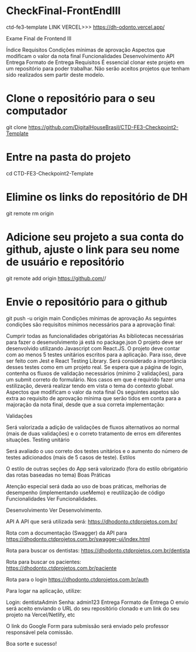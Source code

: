 # CheckFinal-FrontEndIII

ctd-fe3-template
LINK VERCEL>>> https://dh-odonto.vercel.app/

Exame Final de Frontend III

Índice
Requisitos
Condições mínimas de aprovação
Aspectos que modificam o valor da nota final
Funcionalidades
Desenvolvimento
API
Entrega
Formato de Entrega
Requisitos
É essencial clonar este projeto em um repositório para poder trabalhar. Não serão aceitos projetos que tenham sido realizados sem partir deste modelo.

# Clone o repositório para o seu computador
git clone https://github.com/DigitalHouseBrasil/CTD-FE3-Checkpoint2-Template

# Entre na pasta do projeto
cd CTD-FE3-Checkpoint2-Template

# Elimine os links do repositório de DH
git remote rm origin

# Adicione seu projeto a sua conta do github, ajuste o link para seu nome de usuário e repositório
git remote add origin https://github.com/<nomedousuario>/<nomedoprojeto>

# Envie o repositório para o github
git push -u origin main
Condições mínimas de aprovação
As seguintes condições são requisitos mínimos necessários para a aprovação final:

Cumprir todas as funcionalidades obrigatórias
As bibliotecas necessárias para fazer o desenvolvimento já está no package.json
O projeto deve ser desenvolvido utilizando Javascript com React.JS.
O projeto deve contar com ao menos 5 testes unitários escritos para a aplicação. Para isso, deve ser feito com Jest e React Testing Library. Será considerado a importância desses testes como em um projeto real.
Se espera que a página de login, contenha os fluxos de validação necessários (mínimo 2 validações), para um submit correto do formulário.
Nos casos em que é requirido fazer uma estilização, deverá realizar tendo em vista o tema do contexto global.
Aspectos que modificam o valor da nota final
Os seguintes aspetos são extra ao requisito de aprovação mínima que serão tidos em conta para a majoração da nota final, desde que a sua correta implementação:

Validações

Será valorizada a adição de validações de fluxos alternativos ao normal (mais de duas validações) e o correto tratamento de erros em diferentes situações.
Testing unitário

Será avaliado o uso correto dos testes unitários e o aumento do número de testes adicionados (mais de 5 casos de teste).
Estilos

O estilo de outras seções do App será valorizado (fora do estilo obrigatório das rotas baseadas no tema)
Boas Práticas

Atenção especial será dada ao uso de boas práticas, melhorias de desempenho (implementando useMemo) e reutilização de código
Funcionalidades
Ver Funcionalidades.

Desenvolvimento
Ver Desenvolvimento.

API
A API que será utilizada será: https://dhodonto.ctdprojetos.com.br/

Rota com a documentação (Swagger) da API para https://dhodonto.ctdprojetos.com.br/swagger-ui/index.html

Rota para buscar os dentistas: https://dhodonto.ctdprojetos.com.br/dentista

Rota para buscar os pacientes: https://dhodonto.ctdprojetos.com.br/paciente

Rota para o login https://dhodonto.ctdprojetos.com.br/auth

Para logar na aplicação, utilize:

Login: dentistaAdmin
Senha: admin123
Entrega
Formato de Entrega
O envio será aceito enviando o URL do seu repositório clonado e um link do seu projeto na Vercel/Netlify, etc

O link do Google Form para submissão será enviado pelo professor responsável pela comissão.

Boa sorte e sucesso!
